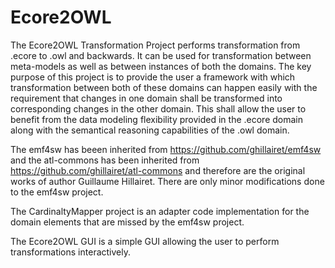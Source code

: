 # Ecore2OWL
The Ecore2OWL Transformation Project performs transformation from .ecore to .owl and backwards. It can be used for transformation between meta-models as well as between instances of both the domains. The key purpose of this project is to provide the user a framework with which transformation between both of these domains can happen easily with the requirement that changes in one domain shall be transformed into corresponding changes in the other domain. This shall allow the user to benefit from the data modeling flexibility provided in the .ecore domain along with the semantical reasoning capabilities of the .owl domain.

The emf4sw has beeen inherited from https://github.com/ghillairet/emf4sw and the atl-commons has been inherited from https://github.com/ghillairet/atl-commons and therefore are the original works of author Guillaume Hillairet. There are only minor modifications done to the emf4sw project.

The CardinaltyMapper project is an adapter code implementation for the domain elements that are missed by the emf4sw project.

The Ecore2OWL GUI is a simple GUI allowing the user to perform transformations interactively. 

